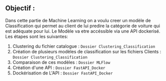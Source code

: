 ## Objectif :  

Dans cette partie de Machine Learning on a voulu creer un modèle de Classification qui permet au client de lui predire la catégorie de voiture qui est adéquate pour lui.
Le Modèle va etre accéssible via une API dockerisé.
Les étapes sont les suivantes:
1. Clustering du fichier catalogue : `Dossier Clustering_Classification`
2. Création de plusieurs modèles de classification sur les fichiers Clients : `Dossier Clustering_Classification`
3. Comparaison de ces modèles : `Dossier MLFlow`
4. Création d'une API : `Dossier FastAPI_Docker`
5. Dockérisation de L'API : `Dossier FastAPI_Docker`
